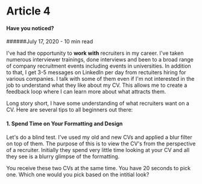 # Article 4

#### Have you noticed?

######July 17, 2020 - 10 min read

I've had the opportunity to **work with** recruiters in my career. I've taken numerous interviewer trainings, done interviews and been to a broad range of company recruitment events including events in universities. In addition to that, I get 3-5 messages on LinkedIn per day from rectuiters hiring for various companies. I talk with some of them even if I'm not interested in the job to understand what they like about my CV. This allows me to create a feedback loop where I can learn more about what attracts them.

Long story short, I have some understanding of what recruiters want on a CV. Here are several tips to all beginners out there:

#### 1. Spend Time on Your Formatting and Design

Let's do a blind test. I've used my old and new CVs and applied a blur filter on top of them. The purpose of this is to view the CV's from the perspective of a recruiter. Initially they spend very little time looking at your CV and all they see is a blurry glimpse of the formatting.

You receive these two CVs at the same time. You have 20 seconds to pick one. Which one would you pick based on the intitial look?